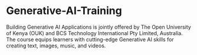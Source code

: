 # Generative-AI-Training
Building Generative AI Applications is jointly offered by The Open University of Kenya (OUK) and BCS Technology International Pty Limited, Australia. The course equips learners with cutting-edge Generative AI skills for creating text, images, music, and videos. 
